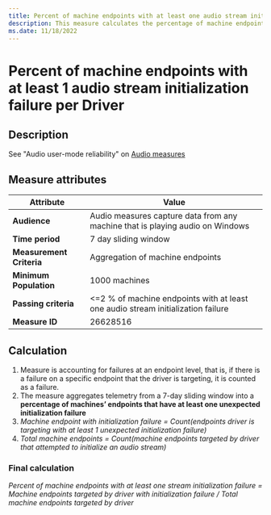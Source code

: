 ```yaml
---
title: Percent of machine endpoints with at least one audio stream initialization failure per Driver
description: This measure calculates the percentage of machine endpoints with at least one audio stream initialization failure.
ms.date: 11/18/2022
---
```


# Percent of machine endpoints with at least 1 audio stream initialization failure per Driver

## Description

See "Audio user-mode reliability" on [Audio measures](audio-measures.md)

## Measure attributes

|Attribute|Value|
|----|----|
|**Audience**|Audio measures capture data from any machine that is playing audio on Windows|
|**Time period**|7 day sliding window|
|**Measurement Criteria**|	Aggregation of machine endpoints|
|**Minimum Population**|1000 machines|
|**Passing criteria**|<=2 % of machine endpoints with at least one audio stream initialization failure|
|**Measure ID**|26628516|

## Calculation

1.	Measure is accounting for failures at an endpoint level, that is, if there is a failure on a specific endpoint that the driver is targeting, it is counted as a failure.
2.	The measure aggregates telemetry from a 7-day sliding window into a **percentage of machines’ endpoints that have at least one unexpected initialization failure**
3.	*Machine endpoint with initialization failure = Count(endpoints driver is targeting with at least 1 unexpected initialization failure)*
4.	*Total machine endpoints = Count(machine endpoints targeted by driver that attempted to initialize an audio stream)*

### Final calculation

*Percent of machine endpoints with at least one stream initialization failure = Machine endpoints targeted by driver with initialization failure / Total machine endpoints targeted by driver*